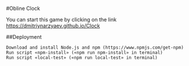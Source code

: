 #Obline Clock

You can start this game by clicking on the link https://dmitriynarzyaev.github.io/Clock

##Deployment

    Download and install Node.js and npm (https://www.npmjs.com/get-npm)
    Run script «npm-install» («npm run npm-install» in terminal)
    Run script «local-test» («npm run local-test» in terminal)
